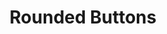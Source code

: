 ---
title: Rounded Buttons
category: Application
paid: true
isActive: true
ltr: {"vue":{"vueTail":[],"vueCss":[]},"react":{"jsxTail":[{"label":"App.jsx","code":"// sm\n<button\n    className=\"px-3 py-1.5 text-sm text-white duration-150 bg-indigo-600 rounded-full hover:bg-indigo-500 active:bg-indigo-700\"\n>\n    Button\n</button>\n\n// default\n<button\n    className=\"px-4 py-2 text-white bg-indigo-600 rounded-full duration-150 hover:bg-indigo-500 active:bg-indigo-700\"\n>\n    Button\n</button>\n\n// md\n<button\n    className=\"px-5 py-3 text-white duration-150 bg-indigo-600 rounded-full hover:bg-indigo-500 active:bg-indigo-700\"\n>\n    Button\n</button>\n\n// lg\n<button\n    className=\"px-6 py-3.5 text-white bg-indigo-600 rounded-full duration-150 hover:bg-indigo-500 active:bg-indigo-700\"\n>\n    Button\n</button>\n\n// xl\n<button\n    className=\"px-7 py-4 text-white duration-150 bg-indigo-600 rounded-full hover:bg-indigo-500 active:bg-indigo-700\"\n>\n    Button\n</button>"}],"jsxCss":[]},"preview":"function App() {\n  return (\n        <div className=\"btns-container\">\n\n        <button\n            className=\"px-3 py-1.5 text-sm text-white duration-150 bg-indigo-600 rounded-full hover:bg-indigo-500 active:bg-indigo-700\"\n        >\n            Button\n        </button>\n\n        <button\n            className=\"px-4 py-2 text-white bg-indigo-600 rounded-full duration-150 hover:bg-indigo-500 active:bg-indigo-700\"\n        >\n            Button\n        </button>\n\n        <button\n            className=\"px-5 py-3 text-white duration-150 bg-indigo-600 rounded-full hover:bg-indigo-500 active:bg-indigo-700\"\n        >\n            Button\n        </button>\n\n        <button\n            className=\"px-6 py-3.5 text-white bg-indigo-600 rounded-full duration-150 hover:bg-indigo-500 active:bg-indigo-700\"\n        >\n            Button\n        </button>\n\n        <button\n            className=\"px-7 py-4 text-white duration-150 bg-indigo-600 rounded-full hover:bg-indigo-500 active:bg-indigo-700\"\n        >\n            Button\n        </button>\n\n    </div>\n  )\n}"}
rtl: {"react":{"jsxTail":[{"label":"App.jsx","code":"// sm\n<button\n    className=\"px-3 py-1.5 text-sm text-white duration-150 bg-indigo-600 rounded-full hover:bg-indigo-500 active:bg-indigo-700\"\n>\n    اضغط هنا\n</button>\n\n// default\n<button\n    className=\"px-4 py-2 text-white bg-indigo-600 rounded-full duration-150 hover:bg-indigo-500 active:bg-indigo-700\"\n>\n    اضغط هنا\n</button>\n\n// md\n<button\n    className=\"px-5 py-3 text-white duration-150 bg-indigo-600 rounded-full hover:bg-indigo-500 active:bg-indigo-700\"\n>\n    اضغط هنا\n</button>\n\n// lg\n<button\n    className=\"px-6 py-3.5 text-white bg-indigo-600 rounded-full duration-150 hover:bg-indigo-500 active:bg-indigo-700\"\n>\n    اضغط هنا\n</button>\n\n// xl\n<button\n    className=\"px-7 py-4 text-white duration-150 bg-indigo-600 rounded-full hover:bg-indigo-500 active:bg-indigo-700\"\n>\n    اضغط هنا\n</button>"}],"jsxCss":[]},"vue":{"vueTail":[],"vueCss":[]},"preview":"function App() {\n  return (\n        <div className=\"btns-container\">\n\n        <button\n            className=\"px-3 py-1.5 text-sm text-white duration-150 bg-indigo-600 rounded-full hover:bg-indigo-500 active:bg-indigo-700\"\n        >\n            اضغط هنا\n        </button>\n\n        <button\n            className=\"px-4 py-2 text-white bg-indigo-600 rounded-full duration-150 hover:bg-indigo-500 active:bg-indigo-700\"\n        >\n            اضغط هنا\n        </button>\n\n        <button\n            className=\"px-5 py-3 text-white duration-150 bg-indigo-600 rounded-full hover:bg-indigo-500 active:bg-indigo-700\"\n        >\n            اضغط هنا\n        </button>\n\n        <button\n            className=\"px-6 py-3.5 text-white bg-indigo-600 rounded-full duration-150 hover:bg-indigo-500 active:bg-indigo-700\"\n        >\n            اضغط هنا\n        </button>\n\n        <button\n            className=\"px-7 py-4 text-white duration-150 bg-indigo-600 rounded-full hover:bg-indigo-500 active:bg-indigo-700\"\n        >\n            اضغط هنا\n        </button>\n\n    </div>\n  )\n}"}
slug: /buttons
id: 7532fd9e-b4a0-4467-8277-60c1afc75839
created_at: 1668378607556
---